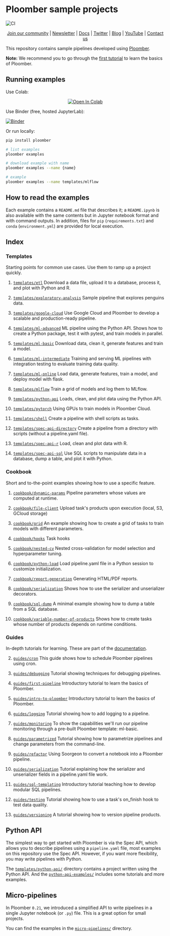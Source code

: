 # Ploomber sample projects

![CI](https://github.com/ploomber/projects/workflows/ci/badge.svg)

<p align="center">
  <a href="https://ploomber.io/community">Join our community</a>
  |
  <a href="https://www.getrevue.co/profile/ploomber">Newsletter</a>
  |
  <a href="https://docs.ploomber.io/">Docs</a>
  |
  <a href="https://twitter.com/intent/user?screen_name=ploomber">Twitter</a>
  |
  <a href="https://ploomber.io/">Blog</a>
  |
  <a href="https://www.youtube.com/channel/UCaIS5BMlmeNQE4-Gn0xTDXQ">YouTube</a>
  |
  <a href="mailto:contact@ploomber.io">Contact us</a>
</p>

This repository contains sample pipelines developed using [Ploomber](https://github.com/ploomber/ploomber).

**Note:** We recommend you to go through the [first tutorial](https://docs.ploomber.io/en/latest/get-started/first-pipeline.html) to learn the basics of Ploomber.

## Running examples


Use Colab:

<p align="center">
    <a href="https://colab.research.google.com/github/ploomber/projects/blob/master/guides/first-pipeline/colab.ipynb"><img src="https://colab.research.google.com/assets/colab-badge.svg" alt="Open In Colab"/></a>
</p>

Use Binder (free, hosted JupyterLab):

[![Binder](https://mybinder.org/badge_logo.svg)](https://mybinder.org/v2/gh/ploomber/binder-env/main?urlpath=git-pull%3Frepo%3Dhttps%253A%252F%252Fgithub.com%252Fploomber%252Fprojects%26urlpath%3Dlab%252Ftree%252Fprojects%252FREADME.ipynb%26branch%3Dmaster)

Or run locally:

~~~sh
pip install ploomber

# list examples
ploomber examples

# download example with name
ploomber examples --name {name}

# example
ploomber examples --name templates/mlflow
~~~

## How to read the examples

Each example contains a `README.md` file that describes it; a `README.ipynb` is also available with the same contents but in Jupyter notebook format and with command outputs. In addition, files for `pip` (`requirements.txt`) and  `conda` (`environment.yml`) are provided for local execution.

## Index

### Templates

Starting points for common use cases. Use them to ramp up a project quickly.


1. [`templates/etl`](templates/etl/README.ipynb) Download a data file, upload it to a database, process it, and plot with Python and R.

2. [`templates/exploratory-analysis`](templates/exploratory-analysis/README.ipynb) Sample pipeline that explores penguins data.

3. [`templates/google-cloud`](templates/google-cloud/README.ipynb) Use Google Cloud and Ploomber to develop a scalable and production-ready pipeline.

4. [`templates/ml-advanced`](templates/ml-advanced/README.ipynb) ML pipeline using the Python API. Shows how to create a Python package, test it with pytest, and train models in parallel.

5. [`templates/ml-basic`](templates/ml-basic/README.ipynb) Download data, clean it, generate features and train a model.

6. [`templates/ml-intermediate`](templates/ml-intermediate/README.ipynb) Training and serving ML pipelines with integration testing to evaluate training data quality.

7. [`templates/ml-online`](templates/ml-online/README.ipynb) Load data, generate features, train a model, and deploy model with flask.

8. [`templates/mlflow`](templates/mlflow/README.ipynb) Train a grid of models and log them to MLflow.

9. [`templates/python-api`](templates/python-api/README.ipynb) Loads, clean, and plot data using the Python API.

10. [`templates/pytorch`](templates/pytorch/README.ipynb) Using GPUs to train models in Ploomber Cloud.

11. [`templates/shell`](templates/shell/README.ipynb) Create a pipeline with shell scripts as tasks.

12. [`templates/spec-api-directory`](templates/spec-api-directory/README.ipynb) Create a pipeline from a directory with scripts (without a pipeline.yaml file).

13. [`templates/spec-api-r`](templates/spec-api-r/README.ipynb) Load, clean and plot data with R.

14. [`templates/spec-api-sql`](templates/spec-api-sql/README.ipynb) Use SQL scripts to manipulate data in a database, dump a table, and plot it with Python.


### Cookbook

Short and to-the-point examples showing how to use a specific feature.


1. [`cookbook/dynamic-params`](cookbook/dynamic-params/README.ipynb) Pipeline parameters whose values are computed at runtime.

2. [`cookbook/file-client`](cookbook/file-client/README.ipynb) Upload task's products upon execution (local, S3, GCloud storage)

3. [`cookbook/grid`](cookbook/grid/README.ipynb) An example showing how to create a grid of tasks to train models with different parameters.

4. [`cookbook/hooks`](cookbook/hooks/README.ipynb) Task hooks

5. [`cookbook/nested-cv`](cookbook/nested-cv/README.ipynb) Nested cross-validation for model selection and hyperparameter tuning.

6. [`cookbook/python-load`](cookbook/python-load/README.ipynb) Load pipeline.yaml file in a Python session to customize initialization.

7. [`cookbook/report-generation`](cookbook/report-generation/README.ipynb) Generating HTML/PDF reports.

8. [`cookbook/serialization`](cookbook/serialization/README.ipynb) Shows how to use the serializer and unserializer decorators.

9. [`cookbook/sql-dump`](cookbook/sql-dump/README.ipynb) A minimal example showing how to dump a table from a SQL database.

11. [`cookbook/variable-number-of-products`](cookbook/variable-number-of-products/README.ipynb) Shows how to create tasks whose number of products depends on runtime conditions.


### Guides

In-depth tutorials for learning.  These are part of the [documentation](https://docs.ploomber.io/en/latest/user-guide/index.html).


2. [`guides/cron`](guides/cron/README.ipynb) This guide shows how to schedule Ploomber pipelines using cron.

3. [`guides/debugging`](guides/debugging/README.ipynb) Tutorial showing techniques for debugging pipelines.

4. [`guides/first-pipeline`](guides/first-pipeline/README.ipynb) Introductory tutorial to learn the basics of Ploomber.

5. [`guides/intro-to-ploomber`](guides/intro-to-ploomber/README.ipynb) Introductory tutorial to learn the basics of Ploomber.

6. [`guides/logging`](guides/logging/README.ipynb) Tutorial showing how to add logging to a pipeline.

7. [`guides/monitoring`](guides/monitoring/README.ipynb) To show the capabilities we'll run our pipeline monitoring through a pre-built Ploomber template: ml-basic.

8. [`guides/parametrized`](guides/parametrized/README.ipynb) Tutorial showing how to parametrize pipelines and change parameters from the command-line.

9. [`guides/refactor`](guides/refactor/README.ipynb) Using Soorgeon to convert a notebook into a Ploomber pipeline.

10. [`guides/serialization`](guides/serialization/README.ipynb) Tutorial explaining how the serializer and unserializer fields in a pipeline.yaml file work.

11. [`guides/sql-templating`](guides/sql-templating/README.ipynb) Introductory tutorial teaching how to develop modular SQL pipelines.

12. [`guides/testing`](guides/testing/README.ipynb) Tutorial showing how to use a task's on_finish hook to test data quality.

13. [`guides/versioning`](guides/versioning/README.ipynb) A tutorial showing how to version pipeline products.



## Python API

The simplest way to get started with Ploomber is via the Spec API, which allows you to describe pipelines using a `pipeline.yaml` file, most examples on this repository use the Spec API. However, if you want more flexibility, you may write pipelines with Python.

The [`templates/python-api/`](templates/python-api) directory contains a project written using the Python API. And the [`python-api-examples/`](python-api-examples) includes some tutorials and more examples.


## Micro-pipelines

In Ploomber `0.21`, we introduced a simplified API to write pipelines in a single Jupyter notebook (or `.py`) file. This is a great option for small projects.

You can find the examples in the [`micro-pipelines/`](micro-pipelines) directory.